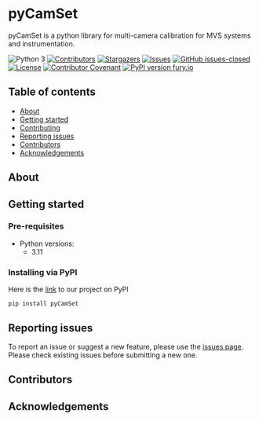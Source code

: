 
# pyCamSet

pyCamSet is a python library for multi-camera calibration for MVS systems and instrumentation.

![Python 3](https://img.shields.io/badge/Python->=3.11-blue)
[![Contributors][contributors-shield]][contributors-url]
[![Stargazers][stars-shield]][stars-url]
[![Issues][issues-shield]][issues-url]
[![GitHub issues-closed][issues-closed-shield]][issues-url]
[![License][license-shield]][license-url]
[![Contributor Covenant][code-of-conduct-shield]](CODE_OF_CONDUCT.md)
[![PyPI version fury.io][pypi-shield]][pypi-url]

[contributors-shield]: https://img.shields.io/github/contributors/rlav440/pyCamSet.svg?style=flat-square
[contributors-url]: https://github.com/rlav440/pyCamSet/graphs/contributors
[stars-shield]: https://img.shields.io/github/stars/rlav440/pyCamSet.svg?style=flat-square
[stars-url]: https://github.com/rlav440/pyCamSet/stargazers
[issues-shield]: https://img.shields.io/github/issues/rlav440/pyCamSet.svg?style=flat-square
[issues-url]: https://github.com/rlav440/pyCamSet/issues
[issues-closed-shield]: https://img.shields.io/github/issues-closed/rlav440/pyCamSet.svg
[issues-closed-url]: https://GitHub.com/SPARC-FAIR-Codeathon/sparc-me/issues?q=is%3Aissue+is%3Aclosed
[license-shield]: https://img.shields.io/github/license/rlav440/pyCamSet.svg?style=flat-square
[license-url]: https://github.com/rlav440/pyCamSet/blob/master/LICENSE
[code-of-conduct-shield]: https://img.shields.io/badge/Contributor%20Covenant-2.1-4baaaa.svg
[pypi-shield]: https://badge.fury.io/py/pyCamSet.svg
[pypi-url]: https://pypi.python.org/pypi/pyCamSet/

## Table of contents
* [About](#about)
* [Getting started](#getting-started)
* [Contributing](#contributing)
* [Reporting issues](#reporting-issues)
* [Contributors](#contributors)
* [Acknowledgements](#acknowledgements)


## About

## Getting started

### Pre-requisites 
- Python versions:
   - 3.11
###  Installing via PyPI

Here is the [link](https://pypi.org/project/pyCamSet/) to our project on PyPI
```
pip install pyCamSet
```

## Reporting issues 
To report an issue or suggest a new feature, please use the [issues page](https://github.com/rlav440/pyCamSet/issues). 
Please check existing issues before submitting a new one.

## Contributors

## Acknowledgements
